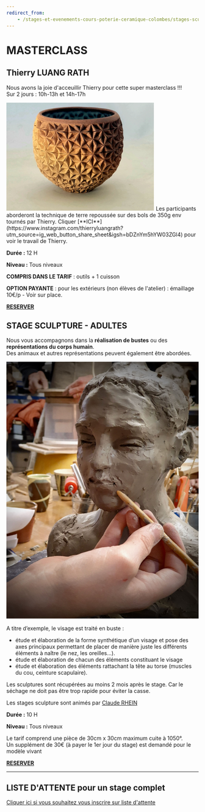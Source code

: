 ```yaml
---
redirect_from:
    - /stages-et-evenements-cours-poterie-ceramique-colombes/stages-sculpture/
---
```

# MASTERCLASS

## Thierry LUANG RATH  

Nous avons la joie d'acceuillir Thierry pour cette super masterclass !!!   
Sur 2 jours : 10h-13h et 14h-17h   

<img src="/images/masterclass_fans_de_terre_Luang_Rath.png" class="image-stage">  
Les participants aborderont la technique de terre repoussée sur des bols de 350g env tournés par Thierry.  
Cliquer [**ICI**](https://www.instagram.com/thierryluangrath?utm_source=ig_web_button_share_sheet&igsh=bDZnYm5hYW03ZGl4) pour voir le travail de Thierry.  

**Durée :** 12 H  

**Niveau :** Tous niveaux  

**COMPRIS DANS LE TARIF** : outils + 1 cuisson   

**OPTION PAYANTE** : pour les extérieurs (non élèves de l'atelier) : émaillage 10€/p - Voir sur place.  

[**RESERVER**](https://Fansdeterre.as.me/luangrath)  


## STAGE SCULPTURE - ADULTES

Nous vous accompagnons dans la **réalisation de bustes** ou des **représentations du corps humain**.  
Des animaux et autres représentations peuvent également être abordées.  

<img src="/images/sculpture-stages-poterie-fansdeterre-ceramique-colombes.jpeg" class="image-stage">  

A titre d’exemple, le visage est traité en buste :  
- étude et élaboration de la forme synthétique d’un visage et pose des axes principaux permettant de placer de manière juste les différents éléments à naître (le nez, les oreilles...).  
- étude et élaboration de chacun des éléments constituant le visage  
- étude et élaboration des éléments rattachant la tête au torse (muscles du cou, ceinture scapulaire).  

Les sculptures sont récupérées au moins 2 mois après le stage. Car le séchage ne doit pas être trop rapide pour éviter la casse.  

Les stages sculpture sont animés par [Claude RHEIN](intervenants_fansdeterre) 

**Durée :** 10 H  

**Niveau :** Tous niveaux  

Le tarif comprend une pièce de 30cm x 30cm maximum cuite à 1050°.   
Un supplément de 30€ (à payer le 1er jour du stage) est demandé pour le modèle vivant



[**RESERVER**](https://Fansdeterre.as.me/SCULPTURE)  


---
## LISTE D'ATTENTE pour un stage complet
[Cliquer ici si vous souhaitez vous inscrire sur liste d'attente](https://docs.google.com/forms/d/e/1FAIpQLScDnAGxa7UlusJ0sVcahW_FnYDXCc4BQsAE5W8vGXzb9_z4pg/viewform?entry.1318731939&entry.625861564&entry.1682638982&entry.1661862399&entry.635975601)  

